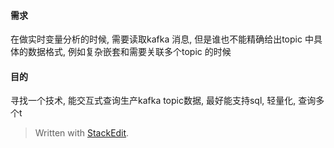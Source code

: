 #### 需求
在做实时变量分析的时候, 需要读取kafka 消息, 但是谁也不能精确给出topic 中具体的数据格式, 例如复杂嵌套和需要关联多个topic 的时候

#### 目的
寻找一个技术, 能交互式查询生产kafka topic数据, 最好能支持sql, 轻量化, 查询多个t


> Written with [StackEdit](https://stackedit.io/).
<!--stackedit_data:
eyJoaXN0b3J5IjpbLTU2NDU3NDA0NF19
-->
